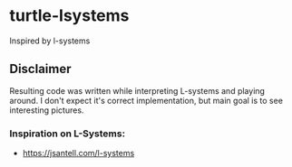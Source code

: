 # turtle-lsystems
Inspired by l-systems

## Disclaimer
Resulting code was written while interpreting L-systems and playing around. I don't expect it's correct 
implementation, but main goal is to see interesting pictures.

### Inspiration on L-Systems: 
- https://jsantell.com/l-systems